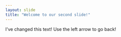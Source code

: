```yaml
---
layout: slide
title: "Welcome to our second slide!"
---
```

I've changed this text!
Use the left arrow to go back!
